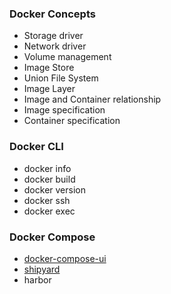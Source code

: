 ### Docker Concepts

- Storage driver
- Network driver
- Volume management
- Image Store
- Union File System
- Image Layer
- Image and Container relationship
- Image specification
- Container specification

### Docker  CLI
- docker  info
- docker build
- docker version
- docker ssh
- docker exec

### Docker Compose

- [docker-compose-ui](https://github.com/francescou/docker-compose-ui)
- [shipyard](https://github.com/shipyard/shipyard)
- harbor

